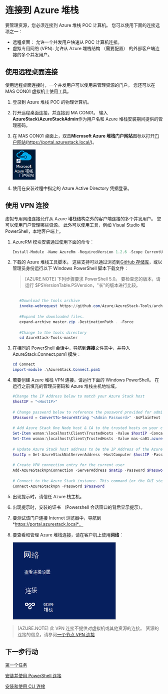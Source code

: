 <properties
    pageTitle="连接到 Azure 堆栈 |Microsoft Azure"
    description="了解如何连接 Azure 堆栈"
    services="azure-stack"
    documentationCenter=""
    authors="ErikjeMS"
    manager="byronr"
    editor=""/>

<tags
    ms.service="azure-stack"
    ms.workload="na"
    ms.tgt_pltfrm="na"
    ms.devlang="na"
    ms.topic="get-started-article"
    ms.date="10/18/2016"
    ms.author="erikje"/>

# <a name="connect-to-azure-stack"></a>连接到 Azure 堆栈
要管理资源，您必须连接到 Azure 堆栈 POC 计算机。 您可以使用下面的连接选项之一︰

 - 远程桌面︰ 允许一个并发用户快速从 POC 计算机连接。
 - 虚拟专用网络 (VPN): 允许从 Azure 堆栈结构 （需要配置） 的外部客户端连接的多个并发用户。

## <a name="connect-with-remote-desktop"></a>使用远程桌面连接
使用远程桌面连接时，一个并发用户可以使用来管理资源的门户。 您还可以在 MAS CON01 虚拟机上使用工具。

1.  登录到 Azure 堆栈 POC 的物理计算机。

2.  打开远程桌面连接，并连接到 MA CON01。 输入**AzureStack\AzureStackAdmin**作为用户名和 Azure 堆栈安装期间提供的管理密码。  

3.  在 MAS CON01 桌面上，双击**Microsoft Azure 堆栈门户网站**图标以打开[门户网站](azure-stack-key-features.md#portal)(https://portal.azurestack.local/)。

    ![Azure 堆栈入口图标](media/azure-stack-connect-azure-stack/image2.png)

4.  使用在安装过程中指定的 Azure Active Directory 凭据登录。

## <a name="connect-with-vpn"></a>使用 VPN 连接
虚拟专用网络连接允许从 Azure 堆栈结构之外的客户端连接的多个并发用户。 您可以使用门户管理哪些资源。 此外可以使用工具，例如 Visual Studio 和 PowerShell，本地客户端上。

1.  AzureRM 模块安装通过使用下面的命令︰
   
    ```PowerShell
    Install-Module -Name AzureRm -RequiredVersion 1.2.6 -Scope CurrentUser
    ```   
   
2. 下载的 Azure 堆栈工具脚本。  这些支持可以通过浏览到[GitHub 存储库](https://github.com/Azure/AzureStack-Tools)，或以管理员身份运行以下 Windows PowerShell 脚本下载文件︰
    
    >[AZURE.NOTE]  下列步骤要求 PowerShell 5.0。  要检查您的版本，请运行 $PSVersionTable.PSVersion，"长"的版本进行比较。  

    ```PowerShell
       
       #Download the tools archive
       invoke-webrequest https://github.com/Azure/AzureStack-Tools/archive/master.zip -OutFile master.zip

       #Expand the downloaded files. 
       expand-archive master.zip -DestinationPath . -Force

       #Change to the tools directory
       cd AzureStack-Tools-master
    ````

3.  在相同的 PowerShell 会话中，导航到**连接**文件夹中，并导入 AzureStack.Connect.psm1 模块︰

    ```PowerShell
    cd Connect
    import-module .\AzureStack.Connect.psm1
    ```

4.  若要创建 Azure 堆栈 VPN 连接，请运行下面的 Windows PowerShell。 在运行之前填充的管理员密码和 Azure 堆栈主机地址域。 
    
    ```PowerShell
    #Change the IP Address below to match your Azure Stack host
    $hostIP = "<HostIP>"

    # Change password below to reference the password provided for administrator during Azure Stack installation
    $Password = ConvertTo-SecureString "<Admin Password>" -AsPlainText -Force

    # Add Azure Stack One Node host & CA to the trusted hosts on your client computer
    Set-Item wsman:\localhost\Client\TrustedHosts -Value $hostIP -Concatenate
    Set-Item wsman:\localhost\Client\TrustedHosts -Value mas-ca01.azurestack.local -Concatenate  

    # Update Azure Stack host address to be the IP Address of the Azure Stack POC Host
    $natIp = Get-AzureStackNatServerAddress -HostComputer $hostIP -Password $Password

    # Create VPN connection entry for the current user
    Add-AzureStackVpnConnection -ServerAddress $natIp -Password $Password

    # Connect to the Azure Stack instance. This command (or the GUI steps in step 5) can be used to reconnect
    Connect-AzureStackVpn -Password $Password 
    ```

5. 出现提示时，请信任 Azure 栈主机。

6. 出现提示时，安装的证书 （Powershell 会话窗口的背后显示提示）。

7. 要测试该门户连接 Internet 浏览器中，导航到*https://portal.azurestack.local*。

8. 要查看和管理 Azure 堆栈连接，请在客户机上使用**网络**︰

    ![图像在网络连接窗口 10 中的菜单](media/azure-stack-connect-azure-stack/image1.png)

>[AZURE.NOTE] 此 VPN 连接不提供对虚拟机或其他资源的连接。 资源的连接的信息，请参阅[一个节点 VPN 连接](azure-stack-create-vpn-connection-one-node-tp2.md)


## <a name="next-steps"></a>下一步行动
[第一个任务](azure-stack-first-scenarios.md)

[安装并使用 PowerShell 连接](azure-stack-connect-powershell.md)

[安装和使用 CLI 连接](azure-stack-connect-cli.md)


